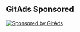 ## GitAds Sponsored
[![Sponsored by GitAds](https://gitads.dev/v1/ad-serve?source=arnabnandy7/test_angular_spring@github)](https://gitads.dev/v1/ad-track?source=arnabnandy7/test_angular_spring@github)

